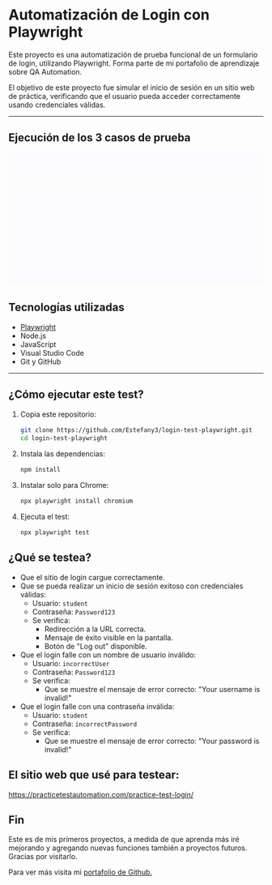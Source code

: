 # Automatización de Login con Playwright

Este proyecto es una automatización de prueba funcional de un formulario de login, utilizando Playwright. Forma parte de mi portafolio de aprendizaje sobre QA Automation.

El objetivo de este proyecto fue simular el inicio de sesión en un sitio web de práctica, verificando que el usuario pueda acceder correctamente usando credenciales válidas.

---

## Ejecución de los 3 casos de prueba

![Ejecución de login](https://raw.githubusercontent.com/Estefany3/login-test-playwright/refs/heads/main/demo/test.gif)

## Tecnologías utilizadas

- [Playwright](https://playwright.dev/)
- Node.js
- JavaScript
- Visual Studio Code
- Git y GitHub

---

## ¿Cómo ejecutar este test?

1. Copia este repositorio:
   ```bash
   git clone https://github.com/Estefany3/login-test-playwright.git
   cd login-test-playwright

2. Instala las dependencias: 
	```bash
	npm install

3. Instalar solo para Chrome:
	```bash
	npx playwright install chromium

4. Ejecuta el test:
	```bash
	npx playwright test
 
## ¿Qué se testea?

- Que el sitio de login cargue correctamente.
- Que se pueda realizar un inicio de sesión exitoso con credenciales válidas:
  - Usuario: `student`
  - Contraseña: `Password123`
  - Se verifica:
    - Redirección a la URL correcta.
    - Mensaje de éxito visible en la pantalla.
    - Botón de "Log out" disponible.
- Que el login falle con un nombre de usuario inválido:
  - Usuario: `incorrectUser`
  - Contraseña: `Password123`
  - Se verifica:
    - Que se muestre el mensaje de error correcto: "Your username is invalid!"
- Que el login falle con una contraseña inválida:
  - Usuario: `student`
  - Contraseña: `incorrectPassword`
  - Se verifica:
    - Que se muestre el mensaje de error correcto: "Your password is invalid!"

## El sitio web que usé para testear:

https://practicetestautomation.com/practice-test-login/

## Fin

Este es de mis primeros proyectos, a medida de que aprenda más iré mejorando y agregando nuevas funciones también a proyectos futuros. Gracias por visitarlo.

Para ver más visita mi [portafolio de Github.](https://github.com/Estefany3/Portfolio-QA)


